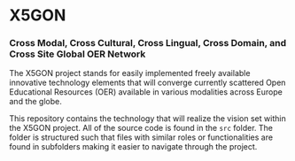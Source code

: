 # X5GON 
### Cross Modal, Cross Cultural, Cross Lingual, Cross Domain, and Cross Site Global OER Network

The X5GON project stands for easily implemented freely available innovative technology elements that 
will converge currently scattered Open Educational Resources (OER) available in various modalities 
across Europe and the globe.

This repository contains the technology that will realize the vision set within the X5GON project.
All of the source code is found in the `src` folder. The folder is structured such that files with 
similar roles or functionalities are found in subfolders making it easier to navigate through the 
project.

